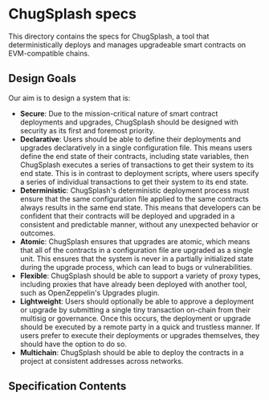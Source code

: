 # ChugSplash specs

This directory contains the specs for ChugSplash, a tool that deterministically deploys and manages upgradeable smart contracts on EVM-compatible chains.

## Design Goals

Our aim is to design a system that is:
* **Secure**: Due to the mission-critical nature of smart contract deployments and upgrades, ChugSplash should be designed with security as its first and foremost priority.
* **Declarative**: Users should be able to define their deployments and upgrades declaratively in a single configuration file. This means users define the end state of their contracts, including state variables, then ChugSplash executes a series of transactions to get their system to its end state. This is in contrast to deployment scripts, where users  specify a series of individual transactions to get their system to its end state.
* **Deterministic**: ChugSplash's deterministic deployment process must ensure that the same configuration file applied to the same contracts always results in the same end state. This means that developers can be confident that their contracts will be deployed and upgraded in a consistent and predictable manner, without any unexpected behavior or outcomes.
* **Atomic**: ChugSplash ensures that upgrades are atomic, which means that all of the contracts in a configuration file are upgraded as a single unit. This ensures that the system is never in a partially initialized state during the upgrade process, which can lead to bugs or vulnerabilities.
* **Flexible**: ChugSplash should be able to support a variety of proxy types, including proxies that have already been deployed with another tool, such as OpenZeppelin's Upgrades plugin.
* **Lightweight**: Users should optionally be able to approve a deployment or upgrade by submitting a single tiny transaction on-chain from their multisig or governance. Once this occurs, the deployment or upgrade should be executed by a remote party in a quick and trustless manner. If users prefer to execute their deployments or upgrades themselves, they should have the option to do so.
* **Multichain**: ChugSplash should be able to deploy the contracts in a project at consistent addresses across networks.

## Specification Contents

